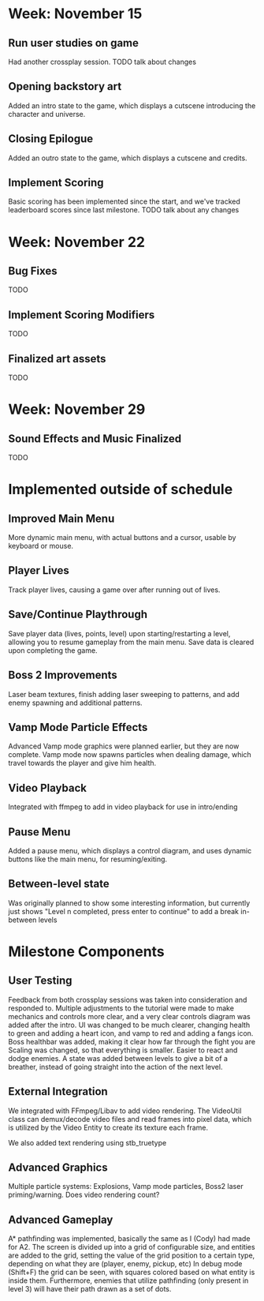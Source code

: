 # Week: November 15

## Run user studies on game
Had another crossplay session. TODO talk about changes

## Opening backstory art
Added an intro state to the game, which displays a cutscene introducing the character and universe.

## Closing Epilogue
Added an outro state to the game, which displays a cutscene and credits.

## Implement Scoring
Basic scoring has been implemented since the start, and we've tracked leaderboard scores since last milestone.
TODO talk about any changes

# Week: November 22

## Bug Fixes
TODO

## Implement Scoring Modifiers
TODO

## Finalized art assets
TODO

# Week: November 29

## Sound Effects and Music Finalized
TODO


# Implemented outside of schedule

## Improved Main Menu
More dynamic main menu, with actual buttons and a cursor, usable by keyboard or mouse.

## Player Lives
Track player lives, causing a game over after running out of lives.

## Save/Continue Playthrough
Save player data (lives, points, level) upon starting/restarting a level, allowing you to resume gameplay from the main menu.
Save data is cleared upon completing the game.

## Boss 2 Improvements
Laser beam textures, finish adding laser sweeping to patterns, and add enemy spawning and additional patterns.

## Vamp Mode Particle Effects
Advanced Vamp mode graphics were planned earlier, but they are now complete. Vamp mode now spawns particles when dealing damage, which travel towards the player and give him health.

## Video Playback
Integrated with ffmpeg to add in video playback for use in intro/ending

## Pause Menu
Added a pause menu, which displays a control diagram, and uses dynamic buttons like the main menu, for resuming/exiting.

## Between-level state
Was originally planned to show some interesting information, but currently just shows "Level n completed, press enter to continue" to add a break in-between levels

# Milestone Components

## User Testing
Feedback from both crossplay sessions was taken into consideration and responded to. 
Multiple adjustments to the tutorial were made to make mechanics and controls more clear, and a very clear controls diagram was added after the intro.
UI was changed to be much clearer, changing health to green and adding a heart icon, and vamp to red and adding a fangs icon.
Boss healthbar was added, making it clear how far through the fight you are
Scaling was changed, so that everything is smaller. Easier to react and dodge enemies.
A state was added between levels to give a bit of a breather, instead of going straight into the action of the next level.


## External Integration
We integrated with FFmpeg/Libav to add video rendering. 
The VideoUtil class can demux/decode video files and read frames into pixel data, which is utilized by the Video Entity to create its texture each frame.

We also added text rendering using stb_truetype

## Advanced Graphics
Multiple particle systems: Explosions, Vamp mode particles, Boss2 laser priming/warning.
Does video rendering count?

## Advanced Gameplay
A* pathfinding was implemented, basically the same as I (Cody) had made for A2. 
The screen is divided up into a grid of configurable size, and entities are added to the grid, 
setting the value of the grid position to a certain type, depending on what they are (player, enemy, pickup, etc)
In debug mode (Shift+F) the grid can be seen, with squares colored based on what entity is inside them.
Furthermore, enemies that utilize pathfinding (only present in level 3) will have their path drawn as a set of dots.